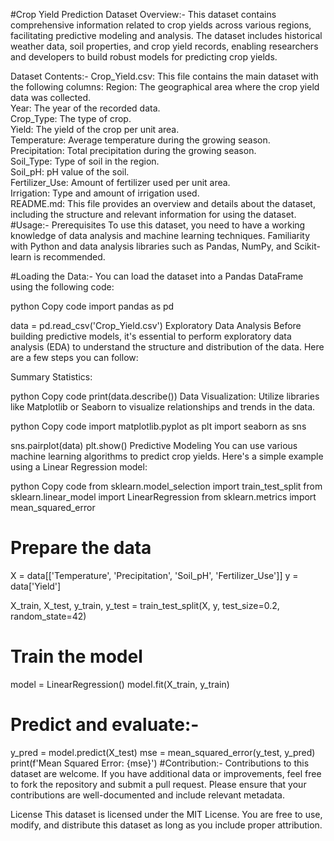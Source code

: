 #Crop Yield Prediction Dataset
Overview:-
This dataset contains comprehensive information related to crop yields across various regions, facilitating predictive modeling and analysis. The dataset includes historical weather data, soil properties, and crop yield records, enabling researchers and developers to build robust models for predicting crop yields.

Dataset Contents:-
Crop_Yield.csv: This file contains the main dataset with the following columns:
Region: The geographical area where the crop yield data was collected.\
Year: The year of the recorded data.\
Crop_Type: The type of crop.\
Yield: The yield of the crop per unit area.\
Temperature: Average temperature during the growing season.\
Precipitation: Total precipitation during the growing season.\
Soil_Type: Type of soil in the region.\
Soil_pH: pH value of the soil.\
Fertilizer_Use: Amount of fertilizer used per unit area.\
Irrigation: Type and amount of irrigation used.\
README.md: This file provides an overview and details about the dataset, including the structure and relevant information for using the dataset.\
#Usage:-
Prerequisites
To use this dataset, you need to have a working knowledge of data analysis and machine learning techniques. Familiarity with Python and data analysis libraries such as Pandas, NumPy, and Scikit-learn is recommended.

#Loading the Data:-
You can load the dataset into a Pandas DataFrame using the following code:

python
Copy code
import pandas as pd

data = pd.read_csv('Crop_Yield.csv')
Exploratory Data Analysis
Before building predictive models, it's essential to perform exploratory data analysis (EDA) to understand the structure and distribution of the data. Here are a few steps you can follow:

Summary Statistics:

python
Copy code
print(data.describe())
Data Visualization:
Utilize libraries like Matplotlib or Seaborn to visualize relationships and trends in the data.

python
Copy code
import matplotlib.pyplot as plt
import seaborn as sns

sns.pairplot(data)
plt.show()
Predictive Modeling
You can use various machine learning algorithms to predict crop yields. Here's a simple example using a Linear Regression model:

python
Copy code
from sklearn.model_selection import train_test_split
from sklearn.linear_model import LinearRegression
from sklearn.metrics import mean_squared_error

# Prepare the data
X = data[['Temperature', 'Precipitation', 'Soil_pH', 'Fertilizer_Use']]
y = data['Yield']

X_train, X_test, y_train, y_test = train_test_split(X, y, test_size=0.2, random_state=42)

# Train the model
model = LinearRegression()
model.fit(X_train, y_train)

# Predict and evaluate:-
y_pred = model.predict(X_test)
mse = mean_squared_error(y_test, y_pred)
print(f'Mean Squared Error: {mse}')
#Contribution:-
Contributions to this dataset are welcome. If you have additional data or improvements, feel free to fork the repository and submit a pull request. Please ensure that your contributions are well-documented and include relevant metadata.

License
This dataset is licensed under the MIT License. You are free to use, modify, and distribute this dataset as long as you include proper attribution.
